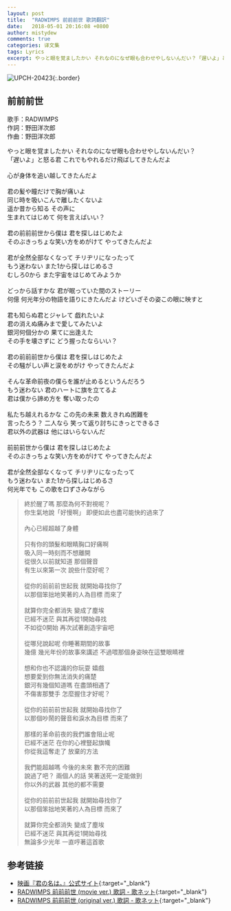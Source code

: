 ```yaml
---
layout: post
title:  "RADWIMPS 前前前世 歌詞翻訳"
date:   2018-05-01 20:16:08 +0800
author: mistydew
comments: true
categories: 译文集
tags: Lyrics
excerpt: やっと眼を覚ましたかい それなのになぜ眼も合わせやしないんだい？「遅いよ」と怒る君 これでもやれるだけ飛ばしてきたんだよ。
---
```

![UPCH-20423](https://mistydew.github.io/assets/images/cover/misc/UPCH-20423.jpg){:.border}

## 前前前世

歌手：RADWIMPS<br>
作詞：野田洋次郎<br>
作曲：野田洋次郎

<div class="lyric-original">
<p>
やっと眼を覚ましたかい それなのになぜ眼も合わせやしないんだい？<br>
「遅いよ」と怒る君 これでもやれるだけ飛ばしてきたんだよ<br>
<br>
心が身体を追い越してきたんだよ<br>
<br>
君の髪や瞳だけで胸が痛いよ<br>
同じ時を吸いこんで離したくないよ<br>
遥か昔から知る その声に<br>
生まれてはじめて 何を言えばいい？<br>
<br>
君の前前前世から僕は 君を探しはじめたよ<br>
そのぶきっちょな笑い方をめがけて やってきたんだよ<br>
<br>
君が全然全部なくなって チリヂリになったって<br>
もう迷わない また1から探しはじめるさ<br>
むしろ0から また宇宙をはじめてみようか<br>
<br>
どっから話すかな 君が眠っていた間のストーリー<br>
何億 何光年分の物語を語りにきたんだよ けどいざその姿この眼に映すと<br>
<br>
君も知らぬ君とジャレて 戯れたいよ<br>
君の消えぬ痛みまで愛してみたいよ<br>
銀河何個分かの 果てに出逢えた<br>
その手を壊さずに どう握ったならいい？<br>
<br>
君の前前前世から僕は 君を探しはじめたよ<br>
その騒がしい声と涙をめがけ やってきたんだよ<br>
<br>
そんな革命前夜の僕らを誰が止めるというんだろう<br>
もう迷わない 君のハートに旗を立てるよ<br>
君は僕から諦め方を 奪い取ったの<br>
<br>
私たち越えれるかな この先の未来 数えきれぬ困難を<br>
言ったろう？ 二人なら 笑って返り討ちにきっとできるさ<br>
君以外の武器は 他にはいらないんだ<br>
<br>
前前前世から僕は 君を探しはじめたよ<br>
そのぶきっちょな笑い方をめがけて やってきたんだよ<br>
<br>
君が全然全部なくなって チリヂリになったって<br>
もう迷わない また1から探しはじめるさ<br>
何光年でも この歌を口ずさみながら
</p>
</div>

<div class="lyric-translation">
<blockquote>
終於醒了嗎 那麼為何不對視呢？<br>
你生氣地說「好慢啊」 即便如此也盡可能快的過來了<br>
<br>
內心已經超越了身體<br>
<br>
只有你的頭髮和眼睛胸口好痛啊<br>
吸入同一時刻而不想離開<br>
從很久以前就知道 那個聲音<br>
有生以來第一次 說些什麼好呢？<br>
<br>
從你的前前前世起我 就開始尋找你了<br>
以那個笨拙地笑著的人為目標 而來了<br>
<br>
就算你完全都消失 變成了塵埃<br>
已經不迷茫 與其再從1開始尋找<br>
不如從0開始 再次試著創造宇宙吧<br>
<br>
從哪兒說起呢 你睡著期間的故事<br>
幾億 幾光年份的故事來講述 不過喂那個身姿映在這雙眼睛裡<br>
<br>
想和你也不認識的你玩耍 嬉戲<br>
想要愛到你無法消失的痛楚<br>
銀河有幾個知道嗎 在盡頭相遇了<br>
不傷害那雙手 怎麼握住才好呢？<br>
<br>
從你的前前前世起我 就開始尋找你了<br>
以那個吵鬧的聲音和淚水為目標 而來了<br>
<br>
那樣的革命前夜的我們誰會阻止呢<br>
已經不迷茫 在你的心裡豎起旗幟<br>
你從我這奪走了 放棄的方法<br>
<br>
我們能超越嗎 今後的未來 數不完的困難<br>
說過了吧？ 兩個人的話 笑著送死一定能做到<br>
你以外的武器 其他的都不需要<br>
<br>
從你的前前前世起我 就開始尋找你了<br>
以那個笨拙地笑著的人為目標 而來了<br>
<br>
就算你完全都消失 變成了塵埃<br>
已經不迷茫 與其再從1開始尋找<br>
無論多少光年 一直哼著這首歌
</blockquote>
</div>

## 参考链接

* [映画『君の名は。』公式サイト](http://www.kiminona.com){:target="_blank"}
* [RADWIMPS 前前前世 (movie ver.) 歌詞 - 歌ネット](https://www.uta-net.com/song/211495){:target="_blank"}
* [RADWIMPS 前前前世 (original ver.) 歌詞 - 歌ネット](https://www.uta-net.com/song/211993){:target="_blank"}

